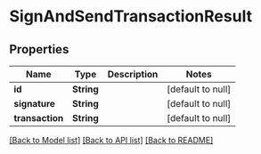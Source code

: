 # SignAndSendTransactionResult
## Properties

| Name | Type | Description | Notes |
|------------ | ------------- | ------------- | -------------|
| **id** | **String** |  | [default to null] |
| **signature** | **String** |  | [default to null] |
| **transaction** | **String** |  | [default to null] |

[[Back to Model list]](../README.md#documentation-for-models) [[Back to API list]](../README.md#documentation-for-api-endpoints) [[Back to README]](../README.md)

